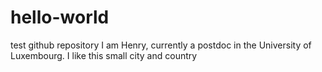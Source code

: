 # hello-world
test github repository
I am Henry, currently a postdoc in the University of Luxembourg. I like this small city and country
